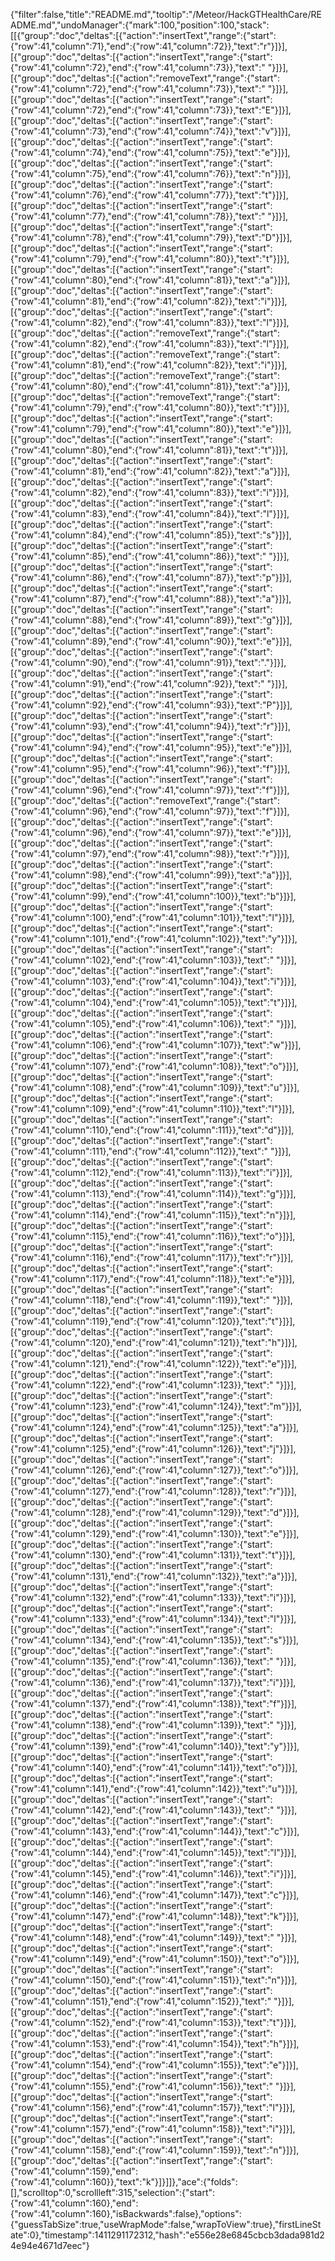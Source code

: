 {"filter":false,"title":"README.md","tooltip":"/Meteor/HackGTHealthCare/README.md","undoManager":{"mark":100,"position":100,"stack":[[{"group":"doc","deltas":[{"action":"insertText","range":{"start":{"row":41,"column":71},"end":{"row":41,"column":72}},"text":"r"}]}],[{"group":"doc","deltas":[{"action":"insertText","range":{"start":{"row":41,"column":72},"end":{"row":41,"column":73}},"text":" "}]}],[{"group":"doc","deltas":[{"action":"removeText","range":{"start":{"row":41,"column":72},"end":{"row":41,"column":73}},"text":" "}]}],[{"group":"doc","deltas":[{"action":"insertText","range":{"start":{"row":41,"column":72},"end":{"row":41,"column":73}},"text":"E"}]}],[{"group":"doc","deltas":[{"action":"insertText","range":{"start":{"row":41,"column":73},"end":{"row":41,"column":74}},"text":"v"}]}],[{"group":"doc","deltas":[{"action":"insertText","range":{"start":{"row":41,"column":74},"end":{"row":41,"column":75}},"text":"e"}]}],[{"group":"doc","deltas":[{"action":"insertText","range":{"start":{"row":41,"column":75},"end":{"row":41,"column":76}},"text":"n"}]}],[{"group":"doc","deltas":[{"action":"insertText","range":{"start":{"row":41,"column":76},"end":{"row":41,"column":77}},"text":"t"}]}],[{"group":"doc","deltas":[{"action":"insertText","range":{"start":{"row":41,"column":77},"end":{"row":41,"column":78}},"text":" "}]}],[{"group":"doc","deltas":[{"action":"insertText","range":{"start":{"row":41,"column":78},"end":{"row":41,"column":79}},"text":"D"}]}],[{"group":"doc","deltas":[{"action":"insertText","range":{"start":{"row":41,"column":79},"end":{"row":41,"column":80}},"text":"t"}]}],[{"group":"doc","deltas":[{"action":"insertText","range":{"start":{"row":41,"column":80},"end":{"row":41,"column":81}},"text":"a"}]}],[{"group":"doc","deltas":[{"action":"insertText","range":{"start":{"row":41,"column":81},"end":{"row":41,"column":82}},"text":"i"}]}],[{"group":"doc","deltas":[{"action":"insertText","range":{"start":{"row":41,"column":82},"end":{"row":41,"column":83}},"text":"l"}]}],[{"group":"doc","deltas":[{"action":"removeText","range":{"start":{"row":41,"column":82},"end":{"row":41,"column":83}},"text":"l"}]}],[{"group":"doc","deltas":[{"action":"removeText","range":{"start":{"row":41,"column":81},"end":{"row":41,"column":82}},"text":"i"}]}],[{"group":"doc","deltas":[{"action":"removeText","range":{"start":{"row":41,"column":80},"end":{"row":41,"column":81}},"text":"a"}]}],[{"group":"doc","deltas":[{"action":"removeText","range":{"start":{"row":41,"column":79},"end":{"row":41,"column":80}},"text":"t"}]}],[{"group":"doc","deltas":[{"action":"insertText","range":{"start":{"row":41,"column":79},"end":{"row":41,"column":80}},"text":"e"}]}],[{"group":"doc","deltas":[{"action":"insertText","range":{"start":{"row":41,"column":80},"end":{"row":41,"column":81}},"text":"t"}]}],[{"group":"doc","deltas":[{"action":"insertText","range":{"start":{"row":41,"column":81},"end":{"row":41,"column":82}},"text":"a"}]}],[{"group":"doc","deltas":[{"action":"insertText","range":{"start":{"row":41,"column":82},"end":{"row":41,"column":83}},"text":"i"}]}],[{"group":"doc","deltas":[{"action":"insertText","range":{"start":{"row":41,"column":83},"end":{"row":41,"column":84}},"text":"l"}]}],[{"group":"doc","deltas":[{"action":"insertText","range":{"start":{"row":41,"column":84},"end":{"row":41,"column":85}},"text":"s"}]}],[{"group":"doc","deltas":[{"action":"insertText","range":{"start":{"row":41,"column":85},"end":{"row":41,"column":86}},"text":" "}]}],[{"group":"doc","deltas":[{"action":"insertText","range":{"start":{"row":41,"column":86},"end":{"row":41,"column":87}},"text":"p"}]}],[{"group":"doc","deltas":[{"action":"insertText","range":{"start":{"row":41,"column":87},"end":{"row":41,"column":88}},"text":"a"}]}],[{"group":"doc","deltas":[{"action":"insertText","range":{"start":{"row":41,"column":88},"end":{"row":41,"column":89}},"text":"g"}]}],[{"group":"doc","deltas":[{"action":"insertText","range":{"start":{"row":41,"column":89},"end":{"row":41,"column":90}},"text":"e"}]}],[{"group":"doc","deltas":[{"action":"insertText","range":{"start":{"row":41,"column":90},"end":{"row":41,"column":91}},"text":"."}]}],[{"group":"doc","deltas":[{"action":"insertText","range":{"start":{"row":41,"column":91},"end":{"row":41,"column":92}},"text":" "}]}],[{"group":"doc","deltas":[{"action":"insertText","range":{"start":{"row":41,"column":92},"end":{"row":41,"column":93}},"text":"P"}]}],[{"group":"doc","deltas":[{"action":"insertText","range":{"start":{"row":41,"column":93},"end":{"row":41,"column":94}},"text":"r"}]}],[{"group":"doc","deltas":[{"action":"insertText","range":{"start":{"row":41,"column":94},"end":{"row":41,"column":95}},"text":"e"}]}],[{"group":"doc","deltas":[{"action":"insertText","range":{"start":{"row":41,"column":95},"end":{"row":41,"column":96}},"text":"f"}]}],[{"group":"doc","deltas":[{"action":"insertText","range":{"start":{"row":41,"column":96},"end":{"row":41,"column":97}},"text":"f"}]}],[{"group":"doc","deltas":[{"action":"removeText","range":{"start":{"row":41,"column":96},"end":{"row":41,"column":97}},"text":"f"}]}],[{"group":"doc","deltas":[{"action":"insertText","range":{"start":{"row":41,"column":96},"end":{"row":41,"column":97}},"text":"e"}]}],[{"group":"doc","deltas":[{"action":"insertText","range":{"start":{"row":41,"column":97},"end":{"row":41,"column":98}},"text":"r"}]}],[{"group":"doc","deltas":[{"action":"insertText","range":{"start":{"row":41,"column":98},"end":{"row":41,"column":99}},"text":"a"}]}],[{"group":"doc","deltas":[{"action":"insertText","range":{"start":{"row":41,"column":99},"end":{"row":41,"column":100}},"text":"b"}]}],[{"group":"doc","deltas":[{"action":"insertText","range":{"start":{"row":41,"column":100},"end":{"row":41,"column":101}},"text":"l"}]}],[{"group":"doc","deltas":[{"action":"insertText","range":{"start":{"row":41,"column":101},"end":{"row":41,"column":102}},"text":"y"}]}],[{"group":"doc","deltas":[{"action":"insertText","range":{"start":{"row":41,"column":102},"end":{"row":41,"column":103}},"text":" "}]}],[{"group":"doc","deltas":[{"action":"insertText","range":{"start":{"row":41,"column":103},"end":{"row":41,"column":104}},"text":"i"}]}],[{"group":"doc","deltas":[{"action":"insertText","range":{"start":{"row":41,"column":104},"end":{"row":41,"column":105}},"text":"t"}]}],[{"group":"doc","deltas":[{"action":"insertText","range":{"start":{"row":41,"column":105},"end":{"row":41,"column":106}},"text":" "}]}],[{"group":"doc","deltas":[{"action":"insertText","range":{"start":{"row":41,"column":106},"end":{"row":41,"column":107}},"text":"w"}]}],[{"group":"doc","deltas":[{"action":"insertText","range":{"start":{"row":41,"column":107},"end":{"row":41,"column":108}},"text":"o"}]}],[{"group":"doc","deltas":[{"action":"insertText","range":{"start":{"row":41,"column":108},"end":{"row":41,"column":109}},"text":"u"}]}],[{"group":"doc","deltas":[{"action":"insertText","range":{"start":{"row":41,"column":109},"end":{"row":41,"column":110}},"text":"l"}]}],[{"group":"doc","deltas":[{"action":"insertText","range":{"start":{"row":41,"column":110},"end":{"row":41,"column":111}},"text":"d"}]}],[{"group":"doc","deltas":[{"action":"insertText","range":{"start":{"row":41,"column":111},"end":{"row":41,"column":112}},"text":" "}]}],[{"group":"doc","deltas":[{"action":"insertText","range":{"start":{"row":41,"column":112},"end":{"row":41,"column":113}},"text":"i"}]}],[{"group":"doc","deltas":[{"action":"insertText","range":{"start":{"row":41,"column":113},"end":{"row":41,"column":114}},"text":"g"}]}],[{"group":"doc","deltas":[{"action":"insertText","range":{"start":{"row":41,"column":114},"end":{"row":41,"column":115}},"text":"n"}]}],[{"group":"doc","deltas":[{"action":"insertText","range":{"start":{"row":41,"column":115},"end":{"row":41,"column":116}},"text":"o"}]}],[{"group":"doc","deltas":[{"action":"insertText","range":{"start":{"row":41,"column":116},"end":{"row":41,"column":117}},"text":"r"}]}],[{"group":"doc","deltas":[{"action":"insertText","range":{"start":{"row":41,"column":117},"end":{"row":41,"column":118}},"text":"e"}]}],[{"group":"doc","deltas":[{"action":"insertText","range":{"start":{"row":41,"column":118},"end":{"row":41,"column":119}},"text":" "}]}],[{"group":"doc","deltas":[{"action":"insertText","range":{"start":{"row":41,"column":119},"end":{"row":41,"column":120}},"text":"t"}]}],[{"group":"doc","deltas":[{"action":"insertText","range":{"start":{"row":41,"column":120},"end":{"row":41,"column":121}},"text":"h"}]}],[{"group":"doc","deltas":[{"action":"insertText","range":{"start":{"row":41,"column":121},"end":{"row":41,"column":122}},"text":"e"}]}],[{"group":"doc","deltas":[{"action":"insertText","range":{"start":{"row":41,"column":122},"end":{"row":41,"column":123}},"text":" "}]}],[{"group":"doc","deltas":[{"action":"insertText","range":{"start":{"row":41,"column":123},"end":{"row":41,"column":124}},"text":"m"}]}],[{"group":"doc","deltas":[{"action":"insertText","range":{"start":{"row":41,"column":124},"end":{"row":41,"column":125}},"text":"a"}]}],[{"group":"doc","deltas":[{"action":"insertText","range":{"start":{"row":41,"column":125},"end":{"row":41,"column":126}},"text":"j"}]}],[{"group":"doc","deltas":[{"action":"insertText","range":{"start":{"row":41,"column":126},"end":{"row":41,"column":127}},"text":"o"}]}],[{"group":"doc","deltas":[{"action":"insertText","range":{"start":{"row":41,"column":127},"end":{"row":41,"column":128}},"text":"r"}]}],[{"group":"doc","deltas":[{"action":"insertText","range":{"start":{"row":41,"column":128},"end":{"row":41,"column":129}},"text":"d"}]}],[{"group":"doc","deltas":[{"action":"insertText","range":{"start":{"row":41,"column":129},"end":{"row":41,"column":130}},"text":"e"}]}],[{"group":"doc","deltas":[{"action":"insertText","range":{"start":{"row":41,"column":130},"end":{"row":41,"column":131}},"text":"t"}]}],[{"group":"doc","deltas":[{"action":"insertText","range":{"start":{"row":41,"column":131},"end":{"row":41,"column":132}},"text":"a"}]}],[{"group":"doc","deltas":[{"action":"insertText","range":{"start":{"row":41,"column":132},"end":{"row":41,"column":133}},"text":"i"}]}],[{"group":"doc","deltas":[{"action":"insertText","range":{"start":{"row":41,"column":133},"end":{"row":41,"column":134}},"text":"l"}]}],[{"group":"doc","deltas":[{"action":"insertText","range":{"start":{"row":41,"column":134},"end":{"row":41,"column":135}},"text":"s"}]}],[{"group":"doc","deltas":[{"action":"insertText","range":{"start":{"row":41,"column":135},"end":{"row":41,"column":136}},"text":" "}]}],[{"group":"doc","deltas":[{"action":"insertText","range":{"start":{"row":41,"column":136},"end":{"row":41,"column":137}},"text":"i"}]}],[{"group":"doc","deltas":[{"action":"insertText","range":{"start":{"row":41,"column":137},"end":{"row":41,"column":138}},"text":"f"}]}],[{"group":"doc","deltas":[{"action":"insertText","range":{"start":{"row":41,"column":138},"end":{"row":41,"column":139}},"text":" "}]}],[{"group":"doc","deltas":[{"action":"insertText","range":{"start":{"row":41,"column":139},"end":{"row":41,"column":140}},"text":"y"}]}],[{"group":"doc","deltas":[{"action":"insertText","range":{"start":{"row":41,"column":140},"end":{"row":41,"column":141}},"text":"o"}]}],[{"group":"doc","deltas":[{"action":"insertText","range":{"start":{"row":41,"column":141},"end":{"row":41,"column":142}},"text":"u"}]}],[{"group":"doc","deltas":[{"action":"insertText","range":{"start":{"row":41,"column":142},"end":{"row":41,"column":143}},"text":" "}]}],[{"group":"doc","deltas":[{"action":"insertText","range":{"start":{"row":41,"column":143},"end":{"row":41,"column":144}},"text":"c"}]}],[{"group":"doc","deltas":[{"action":"insertText","range":{"start":{"row":41,"column":144},"end":{"row":41,"column":145}},"text":"l"}]}],[{"group":"doc","deltas":[{"action":"insertText","range":{"start":{"row":41,"column":145},"end":{"row":41,"column":146}},"text":"i"}]}],[{"group":"doc","deltas":[{"action":"insertText","range":{"start":{"row":41,"column":146},"end":{"row":41,"column":147}},"text":"c"}]}],[{"group":"doc","deltas":[{"action":"insertText","range":{"start":{"row":41,"column":147},"end":{"row":41,"column":148}},"text":"k"}]}],[{"group":"doc","deltas":[{"action":"insertText","range":{"start":{"row":41,"column":148},"end":{"row":41,"column":149}},"text":" "}]}],[{"group":"doc","deltas":[{"action":"insertText","range":{"start":{"row":41,"column":149},"end":{"row":41,"column":150}},"text":"o"}]}],[{"group":"doc","deltas":[{"action":"insertText","range":{"start":{"row":41,"column":150},"end":{"row":41,"column":151}},"text":"n"}]}],[{"group":"doc","deltas":[{"action":"insertText","range":{"start":{"row":41,"column":151},"end":{"row":41,"column":152}},"text":" "}]}],[{"group":"doc","deltas":[{"action":"insertText","range":{"start":{"row":41,"column":152},"end":{"row":41,"column":153}},"text":"t"}]}],[{"group":"doc","deltas":[{"action":"insertText","range":{"start":{"row":41,"column":153},"end":{"row":41,"column":154}},"text":"h"}]}],[{"group":"doc","deltas":[{"action":"insertText","range":{"start":{"row":41,"column":154},"end":{"row":41,"column":155}},"text":"e"}]}],[{"group":"doc","deltas":[{"action":"insertText","range":{"start":{"row":41,"column":155},"end":{"row":41,"column":156}},"text":" "}]}],[{"group":"doc","deltas":[{"action":"insertText","range":{"start":{"row":41,"column":156},"end":{"row":41,"column":157}},"text":"l"}]}],[{"group":"doc","deltas":[{"action":"insertText","range":{"start":{"row":41,"column":157},"end":{"row":41,"column":158}},"text":"i"}]}],[{"group":"doc","deltas":[{"action":"insertText","range":{"start":{"row":41,"column":158},"end":{"row":41,"column":159}},"text":"n"}]}],[{"group":"doc","deltas":[{"action":"insertText","range":{"start":{"row":41,"column":159},"end":{"row":41,"column":160}},"text":"k"}]}]]},"ace":{"folds":[],"scrolltop":0,"scrollleft":315,"selection":{"start":{"row":41,"column":160},"end":{"row":41,"column":160},"isBackwards":false},"options":{"guessTabSize":true,"useWrapMode":false,"wrapToView":true},"firstLineState":0},"timestamp":1411291172312,"hash":"e556e28e6845cbcb3dada981d24e94e4671d7eec"}